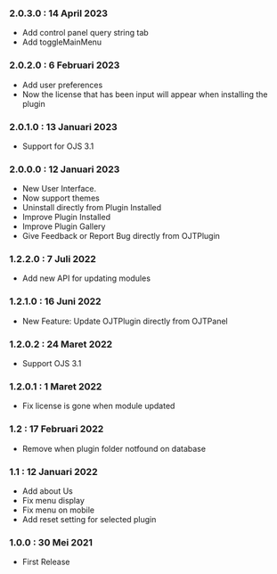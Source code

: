 ### 2.0.3.0 : 14 April 2023
- Add control panel query string tab
- Add toggleMainMenu

### 2.0.2.0 : 6 Februari 2023

- Add user preferences
- Now the license that has been input will appear when installing the plugin

### 2.0.1.0 : 13 Januari 2023

- Support for OJS 3.1

### 2.0.0.0 : 12 Januari 2023

- New User Interface.
- Now support themes
- Uninstall directly from Plugin Installed
- Improve Plugin Installed
- Improve Plugin Gallery
- Give Feedback or Report Bug directly from OJTPlugin

### 1.2.2.0 : 7 Juli 2022

- Add new API for updating modules

### 1.2.1.0 : 16 Juni 2022

- New Feature: Update OJTPlugin directly from OJTPanel

### 1.2.0.2 : 24 Maret 2022

- Support OJS 3.1

### 1.2.0.1 : 1 Maret 2022

- Fix license is gone when module updated

### 1.2 : 17 Februari 2022

- Remove when plugin folder notfound on database

### 1.1 : 12 Januari 2022

- Add about Us
- Fix menu display
- Fix menu on mobile
- Add reset setting for selected plugin

### 1.0.0 : 30 Mei 2021

- First Release


